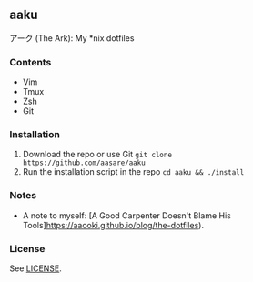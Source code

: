 aaku
---

アーク (The Ark): My *nix dotfiles

### Contents

- Vim
- Tmux
- Zsh
- Git

### Installation

1. Download the repo or use Git `git clone https://github.com/aasare/aaku`
2. Run the installation script in the repo `cd aaku && ./install`

### Notes

- A note to myself: [A Good Carpenter Doesn't Blame His Tools]https://aaooki.github.io/blog/the-dotfiles).

### License

See [LICENSE](https://github.com/aaooki/aaku/blob/master/LICENSE).
